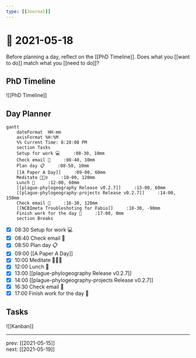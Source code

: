```yaml
---
type: [[Journal]]
---
```


# 📆 2021-05-18

Before planning a day, reflect on the [[PhD Timeline]]. Does what you [[want to do]] match what you [[need to do]]?

## PhD Timeline

![[PhD Timeline]]

## Day Planner
```mermaid
gantt
    dateFormat  HH-mm
    axisFormat %H:%M
    %% Current Time: 8:28:08 PM
    section Tasks
    Setup for work 💻     :08-30, 10mm
    Check email 📧     :08-40, 10mm
    Plan day 📋     :08-50, 10mm
    [[A Paper A Day]]     :09-00, 60mm
    Meditate 🧘🏻‍♀️     :10-00, 120mm
    Lunch 🍙     :12-00, 60mm
    [[plague-phylogeography Release v0.2.7]]     :13-00, 60mm
    [[plague-phylogeography-projects Release v0.2.7]]     :14-00, 150mm
    Check email 📧     :16-30, 120mm
    [[NCBImeta Troubleshoting for Fabio]]     :18-30, -90mm
    Finish work for the day 🎉     :17-00, 0mm
    section Breaks

```

- [x] 08:30 Setup for work 💻
- [x] 08:40 Check email 📧
- [x] 08:50 Plan day 📋
- [x] 09:00 [[A Paper A Day]]
- [x] 10:00 Meditate 🧘🏻‍♀️
- [x] 12:00 Lunch 🍙
- [x] 13:00 [[plague-phylogeography Release v0.2.7]]
- [x] 14:00 [[plague-phylogeography-projects Release v0.2.7]]
- [x] 16:30 Check email 📧
- [x] 17:00 Finish work for the day 🎉

## Tasks

![[Kanban]]

---

prev: [[2021-05-15]]  
next: [[2021-05-19]]  
